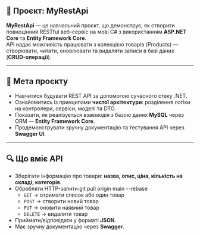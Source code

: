 ## 🧾 Проєкт: MyRestApi

**MyRestApi** — це навчальний проєкт, що демонструє, як створити повноцінний RESTful веб-сервіс на мові C# з використанням **ASP.NET Core** та **Entity Framework Core**.  
API надає можливість працювати з колекцією товарів (Products) — створювати, читати, оновлювати та видаляти записи в базі даних (**CRUD-операції**).

---

## 🎯 Мета проєкту

- Навчитися будувати REST API за допомогою сучасного стеку .NET.
- Ознайомитись із принципами **чистої архітектури**: розділення логіки на контролери, сервіси, моделі та DTO.
- Показати, як реалізується взаємодія з базою даних **MySQL** через ORM — **Entity Framework Core**.
- Продемонструвати зручну документацію та тестування API через **Swagger UI**.

---

## 🔍 Що вміє API

- Зберігати інформацію про товари: **назва, опис, ціна, кількість на складі, категорія**.
- Обробляти HTTP-запити:git pull origin main --rebase
    - `GET` → отримати список або один товар
    - `POST` → створити новий товар
    - `PUT` → оновити наявний товар
    - `DELETE` → видалити товар
- Приймати/відповідати у форматі **JSON**.
- Має зручну документацію через **Swagger**.
